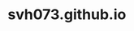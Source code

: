 # svh073.github.io
<!DOCTYPE html>
<head> 
  <link rel="stylesheet" href="gamingsetup.png">
 <style>
 {
  background: url ("gamingsetup.png");
  }  
  </style>
</head>
<body>
 
</body>
